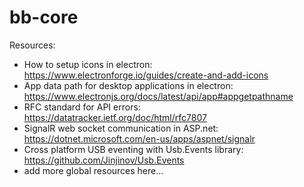 # bb-core

Resources:
- How to setup icons in electron: https://www.electronforge.io/guides/create-and-add-icons
- App data path for desktop applications in electron: https://www.electronjs.org/docs/latest/api/app#appgetpathname
- RFC standard for API errors: https://datatracker.ietf.org/doc/html/rfc7807
- SignalR web socket communication in ASP.net: https://dotnet.microsoft.com/en-us/apps/aspnet/signalr
- Cross platform USB eventing with Usb.Events library: https://github.com/Jinjinov/Usb.Events
- add more global resources here...
